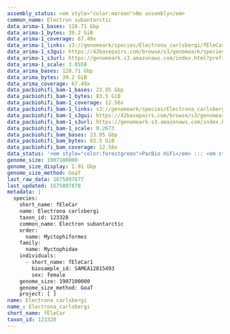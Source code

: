 ```yaml
---
assembly_status: <em style="color:maroon">No assembly</em>
common_name: Electron subantarctic
data_arima-1_bases: 128.71 Gbp
data_arima-1_bytes: 39.2 GiB
data_arima-1_coverage: 67.49x
data_arima-1_links: s3://genomeark/species/Electrona_carlsbergi/fEleCar1/genomic_data/arima/<br>
data_arima-1_s3gui: https://42basepairs.com/browse/s3/genomeark/species/Electrona_carlsbergi/fEleCar1/genomic_data/arima/
data_arima-1_s3url: https://genomeark.s3.amazonaws.com/index.html?prefix=species/Electrona_carlsbergi/fEleCar1/genomic_data/arima/
data_arima-1_scale: 3.0558
data_arima_bases: 128.71 Gbp
data_arima_bytes: 39.2 GiB
data_arima_coverage: 67.49x
data_pacbiohifi_bam-1_bases: 23.95 Gbp
data_pacbiohifi_bam-1_bytes: 83.5 GiB
data_pacbiohifi_bam-1_coverage: 12.56x
data_pacbiohifi_bam-1_links: s3://genomeark/species/Electrona_carlsbergi/fEleCar1/genomic_data/pacbio_hifi/<br>
data_pacbiohifi_bam-1_s3gui: https://42basepairs.com/browse/s3/genomeark/species/Electrona_carlsbergi/fEleCar1/genomic_data/pacbio_hifi/
data_pacbiohifi_bam-1_s3url: https://genomeark.s3.amazonaws.com/index.html?prefix=species/Electrona_carlsbergi/fEleCar1/genomic_data/pacbio_hifi/
data_pacbiohifi_bam-1_scale: 0.2673
data_pacbiohifi_bam_bases: 23.95 Gbp
data_pacbiohifi_bam_bytes: 83.5 GiB
data_pacbiohifi_bam_coverage: 12.56x
data_status: '<em style="color:forestgreen">PacBio HiFi</em> ::: <em style="color:forestgreen">Arima</em>'
genome_size: 1907100000
genome_size_display: 1.91 Gbp
genome_size_method: GoaT
last_raw_data: 1675897877
last_updated: 1675897878
metadata: |
  species:
    short_name: fEleCar
    name: Electrona carlsbergi
    taxon_id: 123328
    common_name: Electron subantarctic
    order:
      name: Myctophiformes
    family:
      name: Myctophidae
    individuals:
      - short_name: fEleCar1
        biosample_id: SAMEA12815493
        sex: female
    genome_size: 1907100000
    genome_size_method: GoaT
    project: [ ]
name: Electrona carlsbergi
name_: Electrona_carlsbergi
short_name: fEleCar
taxon_id: 123328
---
```

